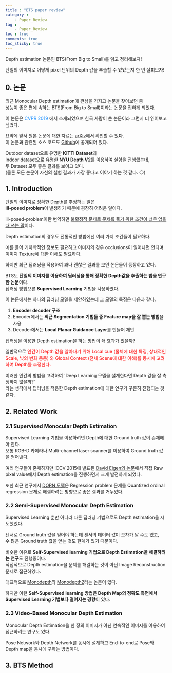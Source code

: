 ```yaml
---
title : "BTS paper review"
category :
    - Paper_Review
tag :
    - Paper_Review
toc : true
comments: true
toc_sticky: true
---
```


Depth estimation 논문인 BTS(From Big to Small)를 읽고 정리해보자!  

  
단일의 이미지로 어떻게 pixel 단위의 Depth 값을 추출할 수 있었는지 한 번 살펴보자!  

## 0. 논문 
최근 Monocular Depth estimation에 관심을 가지고 논문을 찾아보던 중  
성능이 좋은 편에 속하는 BTS(From Big to Small)이라는 논문을 접하게 되었다.  

이 논문은 <font color='#1E90FF'> CVPR 2019 </font>에서 소개되었으며 한국 사람이 쓴 논문이라 그런지 더 읽어보고 싶었다.

요약에 앞서 원본 논문에 대한 자료는 [arXiv](https://arxiv.org/abs/1907.10326)에서 확인할 수 있다.  
이 논문과 관련된 소스 코드도 [Github](https://github.com/cogaplex-bts/bts)에 공개되어 있다.  

Outdoor dataset으로 유명한 **KITTI Dataset**과  
Indoor dataset으로 유명한 **NYU Depth V2**를 이용하여 실험을 진행했는데,  
두 Dataset 모두 좋은 결과를 보이고 있다.  
(물론 모든 논문이 자신의 실험 결과가 가장 좋다고 이야기 하는 것 같다. 😏)  

## 1. Introduction

단일의 이미지로 정확한 Depth를 추정하는 일은  
**ill-posed problem**이 발생하기 때문에 굉장히 어려운 일이다.  

ill-posed-problem이란 번역하면 <u>불확정적 문제로 문제를 풀기 위한 조건이 너무 없을 때 쓰는 말</u>이다.  

Depth estimation의 경우도 전통적인 방법에선 여러 가지 조건들이 필요하다.  

예를 들어 기하학적인 정보도 필요하고 이미지의 경우 occlusions이 일어나면 안되며 이미지 Texture에 대한 이해도 필요하다.  

하지만 최근 딥러닝을 적용하여 꽤나 괜찮은 결과를 보인 논문들이 등장하고 있다.  

BTS도 **단일의 이미지를 이용하여 딥러닝을 통해 정확한 Depth값을 추출하는 법을 연구한 논문**이다.  
딥러닝 방법으론 **Supervised Learning** 기법을 사용하였다.  

이 논문에서는 하나의 딥러닝 모델을 제안하였는데 그 모델의 특징은 다음과 같다.  

1. **Encoder decoder 구조**  
2. Encoder에서는 **최근 Segmentation 기법들 중 Feature map을 잘 뽑는 방법**을 사용  
3. Decoder에서는 **Local Planar Guidance Layer**를 만들어 제안  

딥러닝을 이용한 Depth estimation을 하는 방법이 왜 효과가 있을까?  

일반적으로 <font color='ff0000'>인간이 Depth 값을 알아내기 위해 Local cue (물체에 대한 특징, 상대적인 Scale, 빛의 변화 등등) 와 Global Context (전체 Scene에 대한 이해)를 동시에 고려하여 Depth를 추정한다.</font>  

이러한 인간의 방법을 고려하여 'Deep Learning 모델을 설계한다면 Depth 값을 잘 측정하지 않을까?'  
라는 생각에서 딥러닝을 적용한 Depth estimation에 대한 연구가 꾸준히 진행되는 것 같다.  

## 2. Related Work  

### 2.1 Supervised Monocular Depth Estimation

Supervised Learning 기법을 이용하려면 Depth에 대한 Ground truth 값이 존재해야 한다.  
보통 RGB-D 카메라나 Multi-channel laser scanner를 이용하여 Ground truth 값을 얻어낸다.  

여러 연구들이 존재하지만 ICCV 2015에 발표된 [David Eigen의 논문](https://openaccess.thecvf.com/content_iccv_2015/html/Eigen_Predicting_Depth_Surface_ICCV_2015_paper.html)에서 직접 Raw pixel value에서 Depth estimation을 진행하면서 크게 발전하게 되었다.  

또한 최근 연구에서 [DORN 모델](https://arxiv.org/abs/1806.02446)은 Regression problem 문제를 Quantized ordinal regression 문제로 해결하려는 방향으로 좋은 결과를 거두었다.  

### 2.2 Semi-Supervised Monocular Depth Estimation  

Supervised Learning 뿐만 아니라 다른 딥러닝 기법으로도 Depth estimation을 시도했었다.  

센서로 Ground truth 값을 얻어야 하는데 센서의 데이터 값이 오차가 날 수도 있고,  
수 많은 Ground truth 값을 얻는 것도 한계가 있기 때문이다.  

비슷한 이유로 **Self-Supervised learning 기법으로 Depth Estimation을 해결하려는 연구**도 진행중이다.  
직접적으로 Depth estimation을 문제를 해결하는 것이 아닌 Image Reconstruction 문제로 접근하였다.  

대표적으로 [Monodepth](https://arxiv.org/abs/1609.03677)와 [Monodepth2](https://arxiv.org/abs/1806.01260)라는 논문이 있다.  

하지만 이런 **Self-Supervised learning 방법은 Depth Map의 정확도 측면에서 Supervised Learning 기법보다 떨어지는 경향**이 있다.  

### 2.3 Video-Based Monocular Depth Estimation

Monocular Depth Estimation을 한 장의 이미지가 아닌 연속적인 이미지를 이용하여 접근하려는 연구도 있다.  

Pose Network와 Depth Network를 동시에 설계하고 End-to-end로 Pose와 Depth map을 동시에 구하는 방법이다.  

## 3. BTS Method  




















